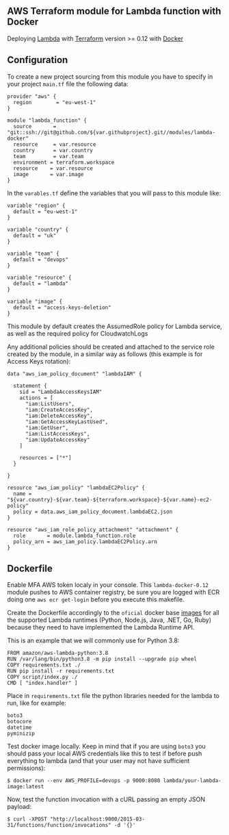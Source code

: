 ## AWS Terraform module for Lambda function with Docker

Deploying [Lambda](https://docs.aws.amazon.com/lambda/latest/dg/welcome.html) with [Terraform](https://www.terraform.io/) version >= 0.12 with [Docker](https://aws.amazon.com/blogs/aws/new-for-aws-lambda-container-image-support/)


## Configuration
To create a new project sourcing from this module you have to specify in your project `main.tf` file the following data:  
```
provider "aws" {
  region        = "eu-west-1"
}

module "lambda_function" {
  source       = "git::ssh://git@github.com/${var.githubproject}.git//modules/lambda-docker"
  resource     = var.resource 
  country      = var.country
  team         = var.team
  environment = terraform.workspace
  resource    = var.resource
  image       = var.image
}
```

In the `varables.tf` define the variables that you will pass to this module like:
```
variable "region" {
  default = "eu-west-1"
}

variable "country" {
  default = "uk"
}

variable "team" {
  default = "devops"
}

variable "resource" {
  default = "lambda"
}

variable "image" {
  default = "access-keys-deletion"
}
```

This module by default creates the AssumedRole policy for Lambda service, as well as the required policy for CloudwatchLogs 

Any additional policies should be created and attached to the service role created by the module, in a similar way as follows (this example is for Access Keys rotation):
```
data "aws_iam_policy_document" "lambdaIAM" {

  statement {
    sid = "LambdaAccessKeysIAM"
    actions = [
      "iam:ListUsers",
      "iam:CreateAccessKey",
      "iam:DeleteAccessKey",
      "iam:GetAccessKeyLastUsed",
      "iam:GetUser",
      "iam:ListAccessKeys",
      "iam:UpdateAccessKey"
    ]

    resources = ["*"]
  }

}

resource "aws_iam_policy" "lambdaEC2Policy" {
  name = "${var.country}-${var.team}-${terraform.workspace}-${var.name}-ec2-policy"
  policy = data.aws_iam_policy_document.lambdaEC2.json
}

resource "aws_iam_role_policy_attachment" "attachment" {
  role       = module.lambda_function.role
  policy_arn = aws_iam_policy.lambdaEC2Policy.arn
}
```

## Dockerfile
Enable MFA AWS token localy in your console. This `lambda-docker-0.12` module pushes to AWS container registry, be sure you are logged with ECR doing one `aws ecr get-login` before you execute this makefile.

Create the Dockerfile accordingly to the `oficial` docker base [images](https://docs.aws.amazon.com/lambda/latest/dg/runtimes-images.html#runtimes-images-lp) for all the supported Lambda runtimes (Python, Node.js, Java, .NET, Go, Ruby)  because they need to have implemented the Lambda Runtime API.

This is an example that we will commonly use for Python 3.8:
```
FROM amazon/aws-lambda-python:3.8
RUN /var/lang/bin/python3.8 -m pip install --upgrade pip wheel
COPY requirements.txt ./
RUN pip install -r requirements.txt
COPY script/index.py ./
CMD [ "index.handler" ]
```

Place in `requirements.txt` file the python libraries needed for the lambda to run, like for example:
```
boto3
botocore
datetime
pyminizip
```

Test docker image locally. Keep in mind that if you are using `boto3` you should pass your local AWS credentials like this to test if before push everything to lambda (and that your user may not have sufficient permissions):
```
$ docker run --env AWS_PROFILE=devops -p 9000:8080 lambda/your-lambda-image:latest
```

Now, test the function invocation with a cURL passing an empty JSON payload:
```
$ curl -XPOST "http://localhost:9000/2015-03-31/functions/function/invocations" -d '{}'
```
